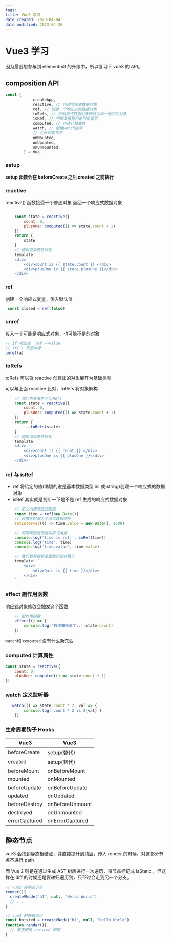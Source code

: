 ```yaml
---
tags:
title: Vue3 学习
date created: 2023-04-04
date modified: 2023-04-26
---
```


# Vue3 学习

因为最近想参与到 elementui3 的升级中，所以复习下 vue3 的 API。

## composition API

```JavaScript
const {
            createApp,
            reactive, // 创建响应式数据对象
            ref, // 创建一个响应式的数据对象
            toRefs, // 将响应式数据对象转换为单一响应式对象
            isRef, // 判断某值是否是引用类型
            computed, // 创建计算属性
            watch, // 创建watch监听
            // 生命周期钩子
            onMounted,
            onUpdated,
            onUnmounted,
        } = Vue
```

### setup

**setup 函数会在 beforeCreate 之后 created 之前执行**

### reactive

reactive() 函数接受一个普通对象 返回一个响应式数据对象

```JavaScript

    const state = reactive({
        count: 0,
        plusOne: computed(() => state.count + 1)
    })
    return {
        state
    }
    // 模板渲染要这样写
    template: `
    <div>
        <div>count is {{ state.count }} </div>
        <div>plusOne is {{ state.plusOne }}</div>
    </div>

```

### ref

创建一个响应式变量，传入默认值

```JavaScript
 const closed = ref(false)
```

### unref

传入一个可能是响应式对象，也可能不是的对象

```JavaScript
// if 响应式  ref =>value
// if(!) 取值本身
unref(a)
```

### toRefs

toRefs 可以将 reactive 创建出的对象展开为基础类型

可以与上面 reactive 比对，toRefs 将对象解构

```JavaScript
    // 我们再看看用了toRefs
    const state = reactive({
        count: 0,
        plusOne: computed(() => state.count + 1)
    })
    return {
        ...toRefs(state)
    }
    // 模板渲染要这样写
    template: `
    <div>
        <div>count is {{ count }} </div>
        <div>plusOne is {{ plusOne }}</div>
    </div>
```

### ref 与 isRef

- ref 将给定的值(确切的说是基本数据类型 ini 或 string)创建一个响应式的数据对象
- isRef 其实就是判断一下是不是 ref 生成的响应式数据对象

```JavaScript
    // 定义创建响应式数据
    const time = ref(new Date())
    // 设置定时器为了测试数据响应
    setInterval(() => time.value = new Date(), 1000)

    // 判断某值是否是响应式类型
    console.log('time is ref:', isRef(time))
    console.log('time', time)
    console.log('time.value', time.value)

    // 我们看看模板里面我们这样展示
    template: `
        <div>
            <div>Date is {{ time }}</div>
        </div>
    `
```

### effect 副作用函数

响应式对象修改会触发这个函数

```JavaScript
    // 副作用函数
    effect(() => {
        console.log('数值被修改了..',state.count)
    })
```

`watch`和 `computed` 没有什么新东西

### computed 计算属性

```JavaScript
const state = reactive({
    count: 0,
    plusOne: computed(() => state.count + 1)
})
```

### watch 定义监听器

```JavaScript
   watch(() => state.count * 2, val => {
        console.log(`count * 2 is ${val}`)
    })
```

### 生命周期钩子 Hooks

| Vue3          | Vue3            |
| ------------- | --------------- |
| beforeCreate  | setup(替代)     |
| created       | setup(替代)     |
| beforeMount   | onBeforeMount   |
| mounted       | onMounted       |
| beforeUpdate  | onBeforeUpdate  |
| updated       | onUpdated       |
| beforeDestroy | onBeforeUnmount |
| destroyed     | onUnmounted     |
| errorCaptured | onErrorCaptured |

## 静态节点

vue3 会找到静态根结点，并直接提升到顶层，传入 render 的时候，对这部分节点不进行 path

而 Vue 2 则是在通过生成 AST 树后进行一次遍历，将节点标记成 isStatic ，但这样在 diff 的时候还是要递归遍历到，只不过会走到另一个分支。

```JavaScript
// vue2 的静态节点
render(){
  createVNode("h1", null, "Hello World")
  // ...
}

// vue3 的静态节点
const hoisted = createVNode("h1", null, "Hello World")
function render(){
  // 直接使用 hoisted 即可
}
```
